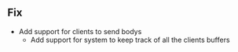 ## Fix
 - Add support for clients to send bodys
    - Add support for system to keep track of all the clients buffers